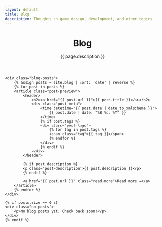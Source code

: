 ```yaml
---
layout: default
title: Blog
description: Thoughts on game design, development, and other topics
---
```


<div class="content-container">
    <header class="page-header">
        <h1>Blog</h1>
        <p class="subtitle">{{ page.description }}</p>
    </header>

    <div class="blog-posts">
        {% assign posts = site.blog | sort: 'date' | reverse %}
        {% for post in posts %}
        <article class="post-preview">
            <header>
                <h2><a href="{{ post.url }}">{{ post.title }}</a></h2>
                <div class="post-meta">
                    <time datetime="{{ post.date | date_to_xmlschema }}">
                        {{ post.date | date: "%B %d, %Y" }}
                    </time>
                    {% if post.tags %}
                    <div class="post-tags">
                        {% for tag in post.tags %}
                        <span class="tag">{{ tag }}</span>
                        {% endfor %}
                    </div>
                    {% endif %}
                </div>
            </header>
            
            {% if post.description %}
            <p class="post-description">{{ post.description }}</p>
            {% endif %}
            
            <a href="{{ post.url }}" class="read-more">Read more →</a>
        </article>
        {% endfor %}
    </div>

    {% if posts.size == 0 %}
    <div class="no-posts">
        <p>No blog posts yet. Check back soon!</p>
    </div>
    {% endif %}
</div> 
